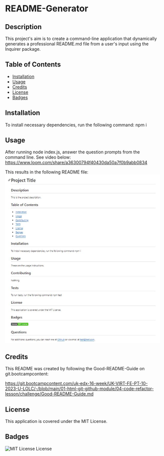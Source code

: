 
# README-Generator

## Description
This project's aim is to create a command-line application that dynamically generates a professional README.md file from a user's input using the Inquirer package.

## Table of Contents
- [Installation](#installation)
- [Usage](#usage)
- [Credits](#credits)
- [License](#license)
- [Badges](#badges)

## Installation
To install necessary dependencies, run the following command:
npm i

## Usage
After running node index.js, answer the question prompts from the command line. See video below:
https://www.loom.com/share/a36300794f40430da50a7f0b9abb0834

This results in the following README file:
![readme-screenshot](assets/images/screenshot.JPG)

## Credits

This README was created by following the Good-README-Guide on git.bootcampcontent:

https://git.bootcampcontent.com/uk-edx-16-week/UK-VIRT-FE-PT-10-2023-U-LOLC/-/blob/main/01-html-git-github-module/04-code-refactor-lesson/challenge/Good-README-Guide.md

## License
This application is covered under the MIT License.

## Badges
![MIT License License](https://img.shields.io/badge/license-MIT%20License-brightgreen.svg)

